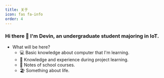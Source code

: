 ```yaml
---
title: 关于
icon: fas fa-info
order: 4
---
```

### Hi there 👋 I'm Devin, an undergraduate student majoring in IoT.

- What will be here?
  - 💻  Basic knowledge about computer that I'm learning.
  - 🧠  Knowledge and experience during project learning.
  - 🏫  Notes of school courses.
  - 🏖️  Something about life.


